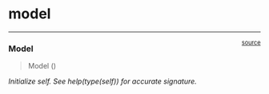 # model


<!-- WARNING: THIS FILE WAS AUTOGENERATED! DO NOT EDIT! -->

------------------------------------------------------------------------

<a
href="https://github.com/ddoll/NeuralActivityCubic/blob/main/neuralactivitycubic/model.py#L27"
target="_blank" style="float:right; font-size:smaller">source</a>

### Model

>  Model ()

*Initialize self. See help(type(self)) for accurate signature.*
